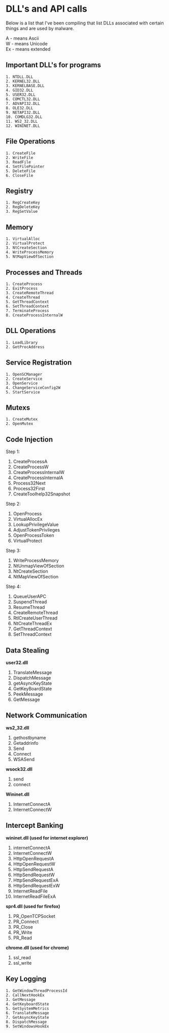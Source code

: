 # DLL's and API calls
Below is a list that I've been compiling that list DLLs associated with certain things and are used by malware.  

A - means Ascii  
W - means Unicode  
Ex - means extended  

## Important DLL's for programs
	1. NTDLL.DLL
	2. KERNEL32.DLL
	3. KERNELBASE.DLL
	4. GID32.DLL
	5. USER32.DLL
	6. COMCTL32.DLL
	7. ADVAPI32.DLL
	8. OLE32.DLL
	9. NETAPI32.DLL
	10. COMDLG32.DLL
	11. WS2_32.DLL
	12. WININET.DLL

## File Operations
	1. CreateFile
	2. WriteFile
	3. ReadFile
	4. SetFilePointer
	5. DeleteFile
	6. CloseFile

## Registry
	1. RegCreateKey
	2. RegDeleteKey
	3. RegSetValue

## Memory
	1. VirtualAlloc
	2. VirtualProtect
	3. NtCreateSection
	4. WriteProcessMemory
	5. NtMapViewOfSection

## Processes and Threads
	1. CreateProcess
	2. ExitProcess
	3. CreateRemoteThread
	4. CreateThread
	5. GetThreadContext
	6. SetThreadContext
	7. TerminateProcess
	8. CreateProcessInternalW

## DLL Operations
	1. LoadLibrary
	2. GetProcAddress

## Service Registration
	1. OpenSCManager
	2. CreateService
	3. OpenService
	4. ChangeServiceConfig2W
	5. StartService

## Mutexs
	1. CreateMutex
	2. OpenMutex
	
## Code Injection
Step 1:  
1. CreateProcessA
2. CreateProcessW
3. CreateProcessInternalW
4. CreateProcessInternalA
5. Process32Next
6. Process32First
7. CreateToolhelp32Snapshot

Step 2:  
1. OpenProcess
2. VirtualAllocEx
3. LookupPrivilegeValue	
4. AdjustTokenPrivileges
5. OpenProcessToken
6. VirtualProtect

Step 3:  
1. WriteProcessMemory
2. NtUnmapViewOfSection
3. NtCreateSection
4. NtMapViewOfSection

Step 4:  
1. QueueUserAPC
2. SuspendThread
3. ResumeThread
4. CreateRemoteThread
5. RtlCreateUserThread
6. NtCreateThreadEx
7. GetThreadContext
8. SetThreadContext

## Data Stealing 
**user32.dll**  
1. TranslateMessage
2. DispatchMessage
3. getAsyncKeyState
4. GetKeyBoardState
5. PeekMessage
6. GetMessage

## Network Communication
**ws2_32.dll**
1. gethostbyname
2. Getaddrinfo
3. Send
4. Connect
5. WSASend

**wsock32.dll**
1. send
2. connect

**Wininet.dll**
1. InternetConnectA
2. InternetConnectW

## Intercept Banking
**wininet.dll (used for internet explorer)**  
1. internetConnectA
2. InternetConnectW
3. HttpOpenRequestA
4. HttpOpenRequestW
5. HttpSendRequestA
6. HttpSendRequestW
7. HttpSendRequestExA
8. HttpSendRequestExW
9. InternetReadFile
10. InternetReadFileExA
	
**spr4.dll (used for firefox)**  
1. PR_OpenTCPSocket
2. PR_Connect
3. PR_Close
4. PR_Write
5. PR_Read

**chrome.dll (used for chrome)**  
1. ssl_read
2. ssl_write

## Key Logging
	1. GetWindowThreadProcessId
	2. CallNextHookEx
	3. GetMessage
	4. GetKeyboardState
	5. GetSystemMetrics
	6. TranslateMessage
	7. GetAsyncKeyState
	8. DispatchMessage
	9. SetWindowsHookEx
